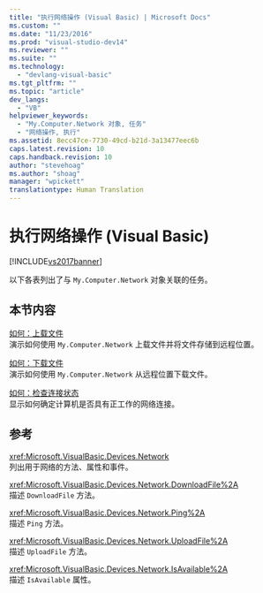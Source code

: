 ```yaml
---
title: "执行网络操作 (Visual Basic) | Microsoft Docs"
ms.custom: ""
ms.date: "11/23/2016"
ms.prod: "visual-studio-dev14"
ms.reviewer: ""
ms.suite: ""
ms.technology: 
  - "devlang-visual-basic"
ms.tgt_pltfrm: ""
ms.topic: "article"
dev_langs: 
  - "VB"
helpviewer_keywords: 
  - "My.Computer.Network 对象, 任务"
  - "网络操作, 执行"
ms.assetid: 8ecc47ce-7730-49cd-b21d-3a13477eec6b
caps.latest.revision: 10
caps.handback.revision: 10
author: "stevehoag"
ms.author: "shoag"
manager: "wpickett"
translationtype: Human Translation
---
```

# 执行网络操作 (Visual Basic)
[!INCLUDE[vs2017banner](../../../../csharp/includes/vs2017banner.md)]

以下各表列出了与 `My.Computer.Network` 对象关联的任务。  
  
## 本节内容  
 [如何：上载文件](../../../../visual-basic/developing-apps/programming/computer-resources/how-to-upload-a-file.md)  
 演示如何使用 `My.Computer.Network` 上载文件并将文件存储到远程位置。  
  
 [如何：下载文件](../../../../visual-basic/developing-apps/programming/computer-resources/how-to-download-a-file.md)  
 演示如何使用 `My.Computer.Network` 从远程位置下载文件。  
  
 [如何：检查连接状态](../../../../visual-basic/developing-apps/programming/computer-resources/how-to-check-connection-status.md)  
 显示如何确定计算机是否具有正工作的网络连接。  
  
## 参考  
 <xref:Microsoft.VisualBasic.Devices.Network>  
 列出用于网络的方法、属性和事件。  
  
 <xref:Microsoft.VisualBasic.Devices.Network.DownloadFile%2A>  
 描述 `DownloadFile` 方法。  
  
 <xref:Microsoft.VisualBasic.Devices.Network.Ping%2A>  
 描述 `Ping` 方法。  
  
 <xref:Microsoft.VisualBasic.Devices.Network.UploadFile%2A>  
 描述 `UploadFile` 方法。  
  
 <xref:Microsoft.VisualBasic.Devices.Network.IsAvailable%2A>  
 描述 `IsAvailable` 属性。